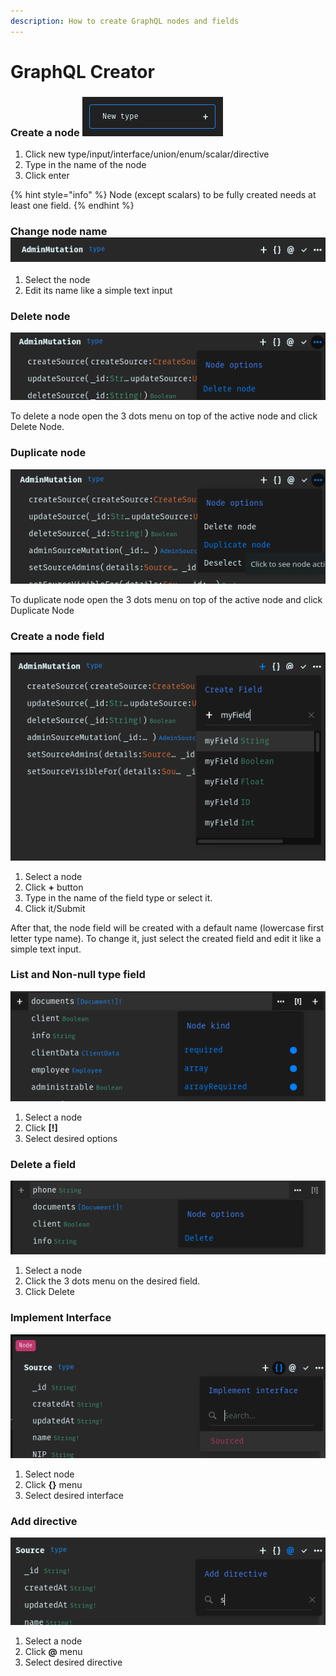 ```yaml
---
description: How to create GraphQL nodes and fields
---
```


# GraphQL Creator

### Create a node ![](<../../.gitbook/assets/image (14).png>)

1. Click new type/input/interface/union/enum/scalar/directive
2. Type in the name of the node
3. Click enter

{% hint style="info" %}
Node (except scalars) to be fully created needs at least one field.
{% endhint %}

### Change node name ![](<../../.gitbook/assets/image (3).png>)

1. Select the node
2. Edit its name like a simple text input

### Delete node

![](<../../.gitbook/assets/image (10).png>)

To delete a node open the 3 dots menu on top of the active node and click Delete Node.

### Duplicate node

![](<../../.gitbook/assets/image (9).png>)

To duplicate node open the 3 dots menu on top of the active node and click Duplicate Node

### Create a node field

![](<../../.gitbook/assets/image (4) (2).png>)

1. Select a node
2. Click **+** button
3. Type in the name of the field type or select it.
4. Click it/Submit

After that, the node field will be created with a default name (lowercase first letter type name). To change it, just select the created field and edit it like a simple text input.

### List and Non-null type field

![](<../../.gitbook/assets/image (17).png>)

1. Select a node
2. Click **\[!]**
3. Select desired options&#x20;

### Delete a field

![](<../../.gitbook/assets/image (16).png>)

1. Select a node
2. Click the 3 dots menu on the desired field.
3. Click Delete

### Implement Interface

![](<../../.gitbook/assets/image (13).png>)

1. Select node
2. Click **{}** menu
3. Select desired interface

### Add directive

![](<../../.gitbook/assets/image (6).png>)

1. Select a node
2. Click **@** menu
3. Select desired directive
